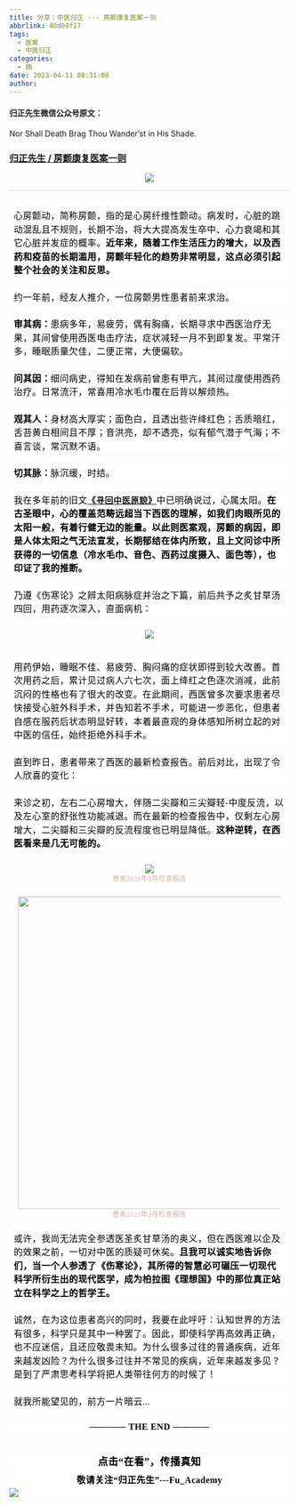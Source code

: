 ```yaml
---
title: 分享：中医归正 --- 房颤康复医案一则
abbrlink: 48d09f17
tags:
  - 医案
  - 中医归正
categories:
  - 摘
date: 2023-04-11 08:31:08
author:
---
```


#### 归正先生微信公众号原文：

Nor Shall Death Brag Thou Wander‘st in His Shade.

<!-- more -->

###  [归正先生 / 房颤康复医案一则](https://mp.weixin.qq.com/s/5rkuwTYiXjL9xiwJqQ24qQ "跳转至原文")



<div class="rich_media_content ">
                    <p style="text-align: center;"><img class="rich_pages wxw-img js_insertlocalimg" data-ratio="1.2277777777777779" data-s="300,640" data-type="jpeg" data-w="1080" style="height: auto !important;" src="https://mmbiz.qpic.cn/mmbiz_jpg/zjaJCl7DLpUAjxxnI4WgabbZibjVJDwCbNu8HJeMKKfbXRPAibPRH9b4X32IKgeZrgryvjfbJOia3h75KkQzY85BA/640?wx_fmt=jpeg"  /></p><hr style="outline: 0px;max-width: 100%;color: rgba(0, 0, 0, 0.9);font-family: system-ui, -apple-system, BlinkMacSystemFont, &quot;Helvetica Neue&quot;, &quot;PingFang SC&quot;, &quot;Hiragino Sans GB&quot;, &quot;Microsoft YaHei UI&quot;, &quot;Microsoft YaHei&quot;, Arial, sans-serif;letter-spacing: 0.544px;white-space: normal;background-color: rgb(255, 255, 255);border-style: solid;border-right-width: 0px;border-bottom-width: 0px;border-left-width: 0px;border-color: rgba(0, 0, 0, 0.1);transform-origin: 0px 0px;transform: scale(1, 0.5);visibility: visible;box-sizing: border-box !important;overflow-wrap: break-word !important;"  /><section style="margin: 32px 8px 24px;outline: 0px;max-width: 100%;color: rgba(0, 0, 0, 0.9);font-family: system-ui, -apple-system, BlinkMacSystemFont, &quot;Helvetica Neue&quot;, &quot;PingFang SC&quot;, &quot;Hiragino Sans GB&quot;, &quot;Microsoft YaHei UI&quot;, &quot;Microsoft YaHei&quot;, Arial, sans-serif;letter-spacing: 0.544px;white-space: normal;background-color: rgb(255, 255, 255);line-height: 1.75em;visibility: visible;box-sizing: border-box !important;overflow-wrap: break-word !important;"><span style="font-size: 16px;color: rgb(0, 0, 0);font-family: 仿宋;letter-spacing: 0.544px;">心房颤动，简称房颤</span><span style="font-size: 16px;color: rgb(0, 0, 0);font-family: 仿宋;letter-spacing: 0.544px;">，</span><span style="font-size: 16px;color: rgb(0, 0, 0);font-family: 仿宋;letter-spacing: 0.544px;">指的是</span><span style="font-size: 16px;color: rgb(0, 0, 0);font-family: 仿宋;letter-spacing: 0.544px;">心房</span><span style="font-size: 16px;color: rgb(0, 0, 0);font-family: 仿宋;letter-spacing: 0.544px;">纤维性颤动。</span><span style="font-size: 16px;color: rgb(0, 0, 0);font-family: 仿宋;letter-spacing: 0.544px;">病发时，</span><span style="font-size: 16px;color: rgb(0, 0, 0);font-family: 仿宋;letter-spacing: 0.544px;">心脏</span><span style="font-size: 16px;color: rgb(0, 0, 0);font-family: 仿宋;letter-spacing: 0.544px;">的跳动混乱且不规则</span><span style="font-size: 16px;color: rgb(0, 0, 0);font-family: 仿宋;letter-spacing: 0.544px;">，</span><span style="font-size: 16px;color: rgb(0, 0, 0);font-family: 仿宋;letter-spacing: 0.544px;">长期</span><span style="font-size: 16px;color: rgb(0, 0, 0);font-family: 仿宋;letter-spacing: 0.544px;">不治，</span><span style="font-size: 16px;color: rgb(0, 0, 0);font-family: 仿宋;letter-spacing: 0.544px;">将大大提高</span><span style="font-size: 16px;color: rgb(0, 0, 0);font-family: 仿宋;letter-spacing: 0.544px;">发</span><span style="font-size: 16px;color: rgb(0, 0, 0);font-family: 仿宋;letter-spacing: 0.544px;">生</span><span style="font-size: 16px;color: rgb(0, 0, 0);font-family: 仿宋;letter-spacing: 0.544px;">卒中</span><span style="font-size: 16px;color: rgb(0, 0, 0);font-family: 仿宋;letter-spacing: 0.544px;">、心力衰竭和其它心脏并发症的概率。<strong>近年来，随着工作生活压力的增大，以及西药和疫苗的长期滥用，房颤年轻化的趋势非常明显，这点必须引起整个社会的关注和反思。</strong></span></section><p style="margin: 24px 8px;outline: 0px;max-width: 100%;color: rgba(0, 0, 0, 0.9);font-family: system-ui, -apple-system, BlinkMacSystemFont, &quot;Helvetica Neue&quot;, &quot;PingFang SC&quot;, &quot;Hiragino Sans GB&quot;, &quot;Microsoft YaHei UI&quot;, &quot;Microsoft YaHei&quot;, Arial, sans-serif;letter-spacing: 0.544px;white-space: normal;background-color: rgb(255, 255, 255);line-height: 1.75em;visibility: visible;box-sizing: border-box !important;overflow-wrap: break-word !important;"><span style="font-size: 16px;color: rgb(0, 0, 0);font-family: 仿宋;letter-spacing: 0.544px;">约一年前，经友人推介，一位房颤男性患者前来求治。</span></p><p style="margin: 24px 8px;outline: 0px;max-width: 100%;color: rgba(0, 0, 0, 0.9);font-family: system-ui, -apple-system, BlinkMacSystemFont, &quot;Helvetica Neue&quot;, &quot;PingFang SC&quot;, &quot;Hiragino Sans GB&quot;, &quot;Microsoft YaHei UI&quot;, &quot;Microsoft YaHei&quot;, Arial, sans-serif;letter-spacing: 0.544px;white-space: normal;background-color: rgb(255, 255, 255);line-height: 1.75em;visibility: visible;box-sizing: border-box !important;overflow-wrap: break-word !important;"><span style="font-size: 16px;color: rgb(0, 0, 0);font-family: 仿宋;letter-spacing: 0.544px;"></span><strong><span style="color: rgb(0, 0, 0);font-family: 仿宋;font-size: 16px;letter-spacing: 0.544px;">审其病：</span></strong><span style="color: rgb(0, 0, 0);font-family: 仿宋;font-size: 16px;letter-spacing: 0.544px;">患病多年，易疲劳，偶有胸痛，长期寻求中西医治疗无果，其间曾使用西医电击疗法，症状减轻一月不到即复发。平常汗多，睡眠质量欠佳，二便正常，大便偏软。</span></p><p style="margin: 24px 8px;outline: 0px;max-width: 100%;color: rgba(0, 0, 0, 0.9);font-family: system-ui, -apple-system, BlinkMacSystemFont, &quot;Helvetica Neue&quot;, &quot;PingFang SC&quot;, &quot;Hiragino Sans GB&quot;, &quot;Microsoft YaHei UI&quot;, &quot;Microsoft YaHei&quot;, Arial, sans-serif;letter-spacing: 0.544px;white-space: normal;background-color: rgb(255, 255, 255);line-height: 1.75em;visibility: visible;box-sizing: border-box !important;overflow-wrap: break-word !important;"><span style="color: rgb(0, 0, 0);font-family: 仿宋;font-size: 16px;letter-spacing: 0.544px;"><strong style="color: rgb(34, 34, 34);font-family: system-ui, -apple-system, BlinkMacSystemFont, &quot;Helvetica Neue&quot;, &quot;PingFang SC&quot;, &quot;Hiragino Sans GB&quot;, &quot;Microsoft YaHei UI&quot;, &quot;Microsoft YaHei&quot;, Arial, sans-serif;letter-spacing: 0.544px;white-space: normal;"><span style="outline: 0px;max-width: 100%;font-size: 16px;color: rgb(0, 0, 0);font-family: 仿宋;letter-spacing: 0.544px;box-sizing: border-box !important;overflow-wrap: break-word !important;">问其因：</span></strong>细问病史，得知在发病前曾患有甲亢，其间过度使用西药治疗。<span style="color: rgb(0, 0, 0);font-family: 仿宋;font-size: 16px;letter-spacing: 0.544px;background-color: rgb(255, 255, 255);">日常流汗，</span><span style="color: rgb(0, 0, 0);font-family: 仿宋;font-size: 16px;letter-spacing: 0.544px;background-color: rgb(255, 255, 255);">常喜用</span><span style="color: rgb(0, 0, 0);font-family: 仿宋;font-size: 16px;letter-spacing: 0.544px;background-color: rgb(255, 255, 255);">冷水毛巾覆在</span><span style="color: rgb(0, 0, 0);font-family: 仿宋;font-size: 16px;letter-spacing: 0.544px;background-color: rgb(255, 255, 255);">后背以</span><span style="color: rgb(0, 0, 0);font-family: 仿宋;font-size: 16px;letter-spacing: 0.544px;background-color: rgb(255, 255, 255);">解烦热。</span></span></p><p style="margin: 24px 8px;outline: 0px;max-width: 100%;color: rgba(0, 0, 0, 0.9);font-family: system-ui, -apple-system, BlinkMacSystemFont, &quot;Helvetica Neue&quot;, &quot;PingFang SC&quot;, &quot;Hiragino Sans GB&quot;, &quot;Microsoft YaHei UI&quot;, &quot;Microsoft YaHei&quot;, Arial, sans-serif;letter-spacing: 0.544px;white-space: normal;background-color: rgb(255, 255, 255);line-height: 1.75em;visibility: visible;box-sizing: border-box !important;overflow-wrap: break-word !important;"><strong><span style="color: rgb(0, 0, 0);font-family: 仿宋;font-size: 16px;letter-spacing: 0.544px;"><span style="color: rgb(0, 0, 0);font-family: 仿宋;font-size: 16px;letter-spacing: 0.544px;background-color: rgb(255, 255, 255);">观其人：</span></span></strong><span style="color: rgb(0, 0, 0);font-family: 仿宋;font-size: 16px;letter-spacing: 0.544px;"><span style="color: rgb(0, 0, 0);font-family: 仿宋;font-size: 16px;letter-spacing: 0.544px;background-color: rgb(255, 255, 255);">身材高大厚实；面色白，且透出些许绛红色；舌质暗红，舌苔黄白相间且不厚；音洪亮，却不透亮，似有郁气潜于气海；不喜言谈，常沉默不语。<br  /></span></span></p><p style="margin: 24px 8px;outline: 0px;max-width: 100%;color: rgba(0, 0, 0, 0.9);font-family: system-ui, -apple-system, BlinkMacSystemFont, &quot;Helvetica Neue&quot;, &quot;PingFang SC&quot;, &quot;Hiragino Sans GB&quot;, &quot;Microsoft YaHei UI&quot;, &quot;Microsoft YaHei&quot;, Arial, sans-serif;letter-spacing: 0.544px;white-space: normal;background-color: rgb(255, 255, 255);line-height: 1.75em;visibility: visible;box-sizing: border-box !important;overflow-wrap: break-word !important;"><strong><span style="color: rgb(0, 0, 0);font-family: 仿宋;font-size: 16px;letter-spacing: 0.544px;"><span style="color: rgb(0, 0, 0);font-family: 仿宋;font-size: 16px;letter-spacing: 0.544px;background-color: rgb(255, 255, 255);">切其脉：</span></span></strong><span style="color: rgb(0, 0, 0);font-family: 仿宋;font-size: 16px;letter-spacing: 0.544px;"><span style="color: rgb(0, 0, 0);font-family: 仿宋;font-size: 16px;letter-spacing: 0.544px;background-color: rgb(255, 255, 255);">脉<span style="color: rgb(0, 0, 0);font-family: 仿宋;font-size: 16px;letter-spacing: 0.544px;background-color: rgb(255, 255, 255);">沉缓，</span><span style="color: rgb(0, 0, 0);font-family: 仿宋;font-size: 16px;letter-spacing: 0.544px;background-color: rgb(255, 255, 255);">时结。</span><br  /></span></span></p><p style="margin: 24px 8px;outline: 0px;max-width: 100%;color: rgba(0, 0, 0, 0.9);font-family: system-ui, -apple-system, BlinkMacSystemFont, &quot;Helvetica Neue&quot;, &quot;PingFang SC&quot;, &quot;Hiragino Sans GB&quot;, &quot;Microsoft YaHei UI&quot;, &quot;Microsoft YaHei&quot;, Arial, sans-serif;letter-spacing: 0.544px;white-space: normal;background-color: rgb(255, 255, 255);line-height: 1.75em;visibility: visible;box-sizing: border-box !important;overflow-wrap: break-word !important;"><span style="color: rgb(0, 0, 0);font-family: 仿宋;font-size: 16px;letter-spacing: 0.544px;background-color: rgb(255, 255, 255);">我在多年前的旧文</span><span style="background-color: rgb(255, 255, 255);color: rgb(0, 0, 0);font-family: 仿宋;letter-spacing: 0.544px;font-size: 15px;"><a target="_blank" href="http://mp.weixin.qq.com/s?__biz=MzI5NzQzMzY5NQ==&amp;mid=2247484187&amp;idx=1&amp;sn=37762f4c4d6f399252837286d9d1bc0a&amp;chksm=ecb46c2bdbc3e53dc8c38e55d7350d8f09cef9d1ad520e6d882618c5285543d93f04c46b86b5&amp;scene=21#wechat_redirect" textvalue="《寻回中医原貌》" linktype="text" imgurl="" imgdata="null" data-itemshowtype="0" tab="innerlink" style="text-decoration: underline;" data-linktype="2"><strong>《寻回中医原貌》</strong></a></span><span style="color: rgb(0, 0, 0);font-family: 仿宋;font-size: 16px;letter-spacing: 0.544px;background-color: rgb(255, 255, 255);">中已明确说过，心属太阳。<strong>在古圣眼中，心的覆盖范畴远超当下西医的理解，如我们肉眼所见的太阳一般，有着行健无边的能量。</strong><strong>以此则医案观，房颤的病因，即是人体太阳之气无法宣发，长期郁结在体内所致，且上文问诊中所获得的一切信息（冷水毛巾、音色、西药过度摄入、面色等），也印证了我的推断。</strong></span></p><p style="margin: 24px 8px;outline: 0px;max-width: 100%;color: rgba(0, 0, 0, 0.9);font-family: system-ui, -apple-system, BlinkMacSystemFont, &quot;Helvetica Neue&quot;, &quot;PingFang SC&quot;, &quot;Hiragino Sans GB&quot;, &quot;Microsoft YaHei UI&quot;, &quot;Microsoft YaHei&quot;, Arial, sans-serif;letter-spacing: 0.544px;white-space: normal;background-color: rgb(255, 255, 255);line-height: 1.75em;visibility: visible;box-sizing: border-box !important;overflow-wrap: break-word !important;"><span style="color: rgb(0, 0, 0);font-family: 仿宋;font-size: 16px;letter-spacing: 0.544px;background-color: rgb(255, 255, 255);">乃遵《伤寒论》之辨太阳病脉症并治之下篇，前后共予之炙甘草汤四回，用药逐次深入，直面病机：</span></p><p style="text-align: center;margin-left: 16px;margin-right: 16px;"><img class="rich_pages wxw-img" data-galleryid="" data-ratio="1.4205607476635513" data-s="300,640" data-type="png" data-w="642" style="height: auto !important;" src="https://mmbiz.qpic.cn/mmbiz_png/zjaJCl7DLpXMevD6UPWvKn1uM49AEv3PmJsq3AopzWOaI5tZwQDMzbIKeJ0w4y7st4HOOgAPoiaF3aG2Sscz6icQ/640?wx_fmt=png"  /></p><section style="margin: 40px 8px 16px;outline: 0px;max-width: 100%;letter-spacing: 0.544px;white-space: normal;background-color: rgb(255, 255, 255);line-height: 1.75em;visibility: visible;box-sizing: border-box !important;overflow-wrap: break-word !important;"><span style="color:#000000;font-family:仿宋;"><span style="font-size: 16px;">用药伊始，睡眠不佳、易疲劳、胸闷痛的症状即得到较大改善。首次用药之后，累计见过病人六七次，面上绛红之色逐次消减，此前沉闷的性格也有了很大的改变。在此期间，西医曾多次要求患者尽快接受心脏外科手术，并告知若不手术，可能进一步恶化，但患者自感在服药后状态明显好转，本着最直观的身体感知所树立起的对中医的信任，始终拒绝外科手术。</span></span></section><section style="margin: 24px 8px;outline: 0px;max-width: 100%;letter-spacing: 0.544px;white-space: normal;background-color: rgb(255, 255, 255);line-height: 1.75em;visibility: visible;box-sizing: border-box !important;overflow-wrap: break-word !important;"><span style="color:#000000;font-family:仿宋;"><span style="font-size: 16px;">直到昨日，患者带来了西医的最新检查报告。前后对比，出现了令人欣喜的变化：<br  /></span></span></section><section style="margin: 24px 8px;outline: 0px;max-width: 100%;letter-spacing: 0.544px;white-space: normal;background-color: rgb(255, 255, 255);line-height: 1.75em;visibility: visible;box-sizing: border-box !important;overflow-wrap: break-word !important;"><span style="color:#000000;font-family:仿宋;"><span style="font-size: 16px;">来诊之初，左右二心房增大，伴随二尖瓣和三尖瓣轻-中度反流，以及左心室的舒张性功能减退。而在最新的检查报告中，仅剩左心房增大，二尖瓣和三尖瓣的反流程度也已明显降低。<strong>这种逆转，在西医看来是几无可能的。</strong></span></span></section><section style="text-align: center;margin-bottom: 0px;margin-left: 16px;margin-right: 16px;"><img class="rich_pages wxw-img" data-galleryid="" data-ratio="1.1372930866601754" data-s="300,640" data-type="png" data-w="1027" style="height: auto !important;" src="https://mmbiz.qpic.cn/mmbiz_png/zjaJCl7DLpUAjxxnI4WgabbZibjVJDwCb9icfaGCsKs0uY6LAiaTh023LyeAwiceAgYeLpoiaPhaenw9EC6sVpgrWTw/640?wx_fmt=png"  /></section><section style="text-align: center;margin-left: 8px;margin-right: 8px;margin-bottom: 8px;"><span style="color: rgb(215, 171, 169);font-family: 仿宋;font-size: 12px;letter-spacing: 0.544px;text-align: center;background-color: rgb(255, 255, 255);">患者2020年8月检查报告</span></section><section style="margin: 24px 8px;outline: 0px;max-width: 100%;letter-spacing: 0.544px;white-space: normal;background-color: rgb(255, 255, 255);line-height: 1.75em;visibility: visible;box-sizing: border-box !important;overflow-wrap: break-word !important;"><span style="color:#000000;font-family:仿宋;"><span style="font-size: 16px;"></span></span></section><section style="text-align: center;margin: 8px 16px 0px;"><img class="rich_pages wxw-img" data-croporisrc="https://mmbiz.qpic.cn/mmbiz_png/zjaJCl7DLpUAjxxnI4WgabbZibjVJDwCb3Ggy2icUE1aCu9kZK59pcASEyROWE5kx4wGvnb9qk04xpMaccZIfNTg/0?wx_fmt=png" data-cropx1="0" data-cropx2="701" data-cropy1="0" data-cropy2="818.2491103202847" data-galleryid="" data-ratio="1.1669044222539229" data-s="300,640" data-type="jpeg" data-w="701" style="width: 562px;height: auto !important;" src="https://mmbiz.qpic.cn/mmbiz_jpg/zjaJCl7DLpUAjxxnI4WgabbZibjVJDwCb4xIzE3dTMibgg8Hc2G83jQ3duhtwM5aRoeIg6wfzqHC0Bgg7Hz4Kpiaw/640?wx_fmt=jpeg"  /></section><section style="text-align: center;margin-left: 8px;margin-right: 8px;"><span style="color: rgb(215, 171, 169);font-family: 仿宋;font-size: 12px;letter-spacing: 0.544px;text-align: center;background-color: rgb(255, 255, 255);">患者2023年3</span><span style="color: rgb(215, 171, 169);font-family: 仿宋;font-size: 12px;letter-spacing: 0.544px;text-align: center;background-color: rgb(255, 255, 255);">月检查报告</span></section><section style="margin: 24px 8px;outline: 0px;max-width: 100%;letter-spacing: 0.544px;white-space: normal;background-color: rgb(255, 255, 255);line-height: 1.75em;visibility: visible;box-sizing: border-box !important;overflow-wrap: break-word !important;"><span style="color:#000000;font-family:仿宋;"><span style="font-size: 16px;"></span></span></section><section style="margin: 24px 8px;outline: 0px;max-width: 100%;letter-spacing: 0.544px;white-space: normal;background-color: rgb(255, 255, 255);line-height: 1.75em;visibility: visible;box-sizing: border-box !important;overflow-wrap: break-word !important;"><span style="color:#000000;font-family:仿宋;"><span style="font-size: 16px;">或许，我尚无法完全参透医圣炙甘草汤的奥义，但在西医难以企及的效果之前，一切对中医的质疑可休矣。<strong>且我可以诚实地告诉你们，当一个人参透了《伤寒论》，其所得的智慧必可碾压一切现代科学所衍生出的现代医学，成为柏拉图《理想国》中的那位真正站立在科学之上的哲学王。</strong></span></span></section><section style="margin: 24px 8px;outline: 0px;max-width: 100%;letter-spacing: 0.544px;white-space: normal;background-color: rgb(255, 255, 255);line-height: 1.75em;visibility: visible;box-sizing: border-box !important;overflow-wrap: break-word !important;"><span style="color: rgb(0, 0, 0);font-family: 仿宋;font-size: 16px;">诚然，在为这位患者高兴的同时，我要在此呼吁：认知世界的方法有很多，科学只是其中一种罢了。因此，即使科学再高效再正确，也不应迷信，且还应敬畏未知。为什么很多过往的普通疾病，近年来越发凶险？为什么很多过往并不常见的疾病，近年来越发多见？是到了严肃思考科学将把人类带往何方的时候了！</span></section><section style="margin: 24px 8px;outline: 0px;max-width: 100%;letter-spacing: 0.544px;white-space: normal;background-color: rgb(255, 255, 255);line-height: 1.75em;visibility: visible;box-sizing: border-box !important;overflow-wrap: break-word !important;"><span style="color: rgb(0, 0, 0);font-family: 仿宋;font-size: 16px;">就我所能望见的，前方一片暗云...</span><span style="color: rgb(0, 0, 0);font-family: 仿宋;font-size: 16px;letter-spacing: 0.544px;"></span></section><section style="margin: 24px 8px;outline: 0px;max-width: 100%;letter-spacing: 0.544px;white-space: normal;background-color: rgb(255, 255, 255);line-height: 1.75em;visibility: visible;box-sizing: border-box !important;overflow-wrap: break-word !important;"><span style="color: rgb(0, 0, 0);font-family: 仿宋;font-size: 16px;"></span></section><section style="margin-top: 16px;outline: 0px;max-width: 100%;font-family: system-ui, -apple-system, BlinkMacSystemFont, &quot;Helvetica Neue&quot;, &quot;PingFang SC&quot;, &quot;Hiragino Sans GB&quot;, &quot;Microsoft YaHei UI&quot;, &quot;Microsoft YaHei&quot;, Arial, sans-serif;letter-spacing: 0.544px;white-space: normal;color: rgb(34, 34, 34);background-color: rgb(255, 255, 255);text-align: center;margin-bottom: 40px;box-sizing: border-box !important;overflow-wrap: break-word !important;"><strong style="outline: 0px;max-width: 100%;box-sizing: border-box !important;overflow-wrap: break-word !important;"><span style="outline: 0px;max-width: 100%;color: rgb(0, 0, 0);font-family: 仿宋;font-size: 16px;box-sizing: border-box !important;overflow-wrap: break-word !important;">———— THE&nbsp;END ————</span></strong></section>
					<section style="margin-top: 20px;margin-bottom: 5px;outline: 0px;max-width: 100%;font-family: -apple-system, BlinkMacSystemFont, &quot;Helvetica Neue&quot;, &quot;PingFang SC&quot;, &quot;Hiragino Sans GB&quot;, &quot;Microsoft YaHei UI&quot;, &quot;Microsoft YaHei&quot;, Arial, sans-serif;letter-spacing: 0.544px;white-space: normal;font-size: 16px;min-height: 1em;color: rgb(62, 62, 62);text-align: center;line-height: 1.75em;background-color: rgb(255, 255, 255);box-sizing: border-box !important;overflow-wrap: break-word !important;"><strong style="outline: 0px;max-width: 100%;box-sizing: border-box !important;overflow-wrap: break-word !important;"><span style="outline: 0px;max-width: 100%;font-size: 18px;color: rgb(0, 0, 0);font-family: 仿宋;letter-spacing: 0.5px;box-sizing: border-box !important;overflow-wrap: break-word !important;">点击“在看”，传播真知</span></strong></section><section style="margin-top: 5px;margin-bottom: 5px;outline: 0px;max-width: 100%;font-family: -apple-system, BlinkMacSystemFont, &quot;Helvetica Neue&quot;, &quot;PingFang SC&quot;, &quot;Hiragino Sans GB&quot;, &quot;Microsoft YaHei UI&quot;, &quot;Microsoft YaHei&quot;, Arial, sans-serif;letter-spacing: 0.544px;white-space: normal;font-size: 16px;min-height: 1em;color: rgb(62, 62, 62);text-align: center;line-height: 1.75em;background-color: rgb(255, 255, 255);box-sizing: border-box !important;overflow-wrap: break-word !important;"><strong style="outline: 0px;max-width: 100%;box-sizing: border-box !important;overflow-wrap: break-word !important;"><span style="outline: 0px;max-width: 100%;font-size: 18px;color: rgb(0, 0, 0);font-family: 仿宋;letter-spacing: 0.5px;box-sizing: border-box !important;overflow-wrap: break-word !important;"><strong style="outline: 0px;max-width: 100%;color: rgb(62, 62, 62);font-size: 16px;box-sizing: border-box !important;overflow-wrap: break-word !important;"><span style="outline: 0px;max-width: 100%;color: rgb(0, 0, 0);box-sizing: border-box !important;overflow-wrap: break-word !important;">敬请关注“归正先生”---Fu_Academy</span></strong></span></strong><img style="clear: both; display: block; margin:auto;" src="https://tvax3.sinaimg.cn/large/8bf740e1gy1h1mumf16scj20u00f1ae6.jpg" /></section>
                </div>
